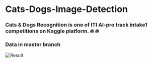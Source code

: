 # Cats-Dogs-Image-Detection

### Cats & Dogs Recognition is one of ITI AI-pro track intake1 competitions on Kaggle platform. 🔥 🔥
### Data in master branch

![Result](https://user-images.githubusercontent.com/44786324/140819079-fa3f5721-b8d2-43c4-b83f-a3c92b2b712b.JPG)
